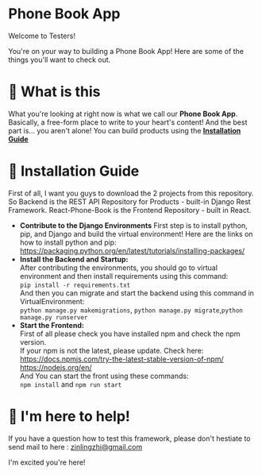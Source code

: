 # Phone Book App
Welcome to Testers! 

You're on your way to building a Phone Book App! Here are some of the things you'll want to check out.

# 📝 What is this

What you're looking at right now is what we call our **Phone Book App**. Basically, a free-form place to write to your heart's content! And the best part is... you aren't alone! You can build products using the **[Installation Guide](https://docs.readme.com/docs/suggested-edits)** 

# 🚦 Installation Guide

First of all, I want you guys to download the 2 projects from this repository. So Backend is the REST API Repository for Products - built-in Django Rest Framework. React-Phone-Book is the Frontend Repository - built in React.

- **Contribute to the Django Environments** First step is to install python, pip, and Django and build the virtual environment! Here are the links on how to install python and pip: <https://packaging.python.org/en/latest/tutorials/installing-packages/>
- **Install the Backend and Startup:**  
  After contributing the environments,  you should go to virtual environment and then install requirements using this command:  
  `pip install -r requirements.txt`  
  And then you can migrate and start the backend using this command in VirtualEnvironment:  
  `python manage.py makemigrations`, `python manage.py migrate`,`python manage.py runserver`
- **Start the Frontend:**  
  First of all please check you have installed npm and check the npm version.  
  If your npm is not the latest, please update. Check here: <https://docs.npmjs.com/try-the-latest-stable-version-of-npm/> <https://nodejs.org/en/>  
  And You can start the front using these commands:  
  `npm install` and `npm run start`

# 💬 I'm here to help!

If you have a question how to test this framework, please don't hestiate to send mail to here : zinlingzhi@gmail.com

I'm excited you're here!

